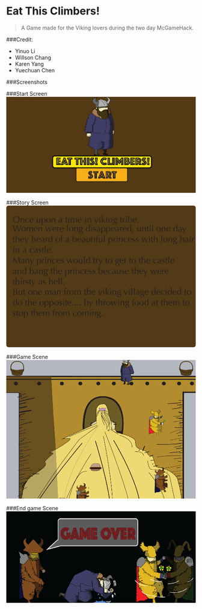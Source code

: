 Eat This Climbers!
====

> A Game made for the Viking lovers during the two day McGameHack. 

###Credit:

- Yinuo Li
- Willson Chang
- Karen Yang
- Yuechuan Chen

###Screenshots 

###Start Screen
![start screen](./img/1.png)

###Story Screen
![story](./img/story.png)

###Game Scene
![game scene](./img/4.png)

###End game Scene
![end of game ](./img/3.png)

